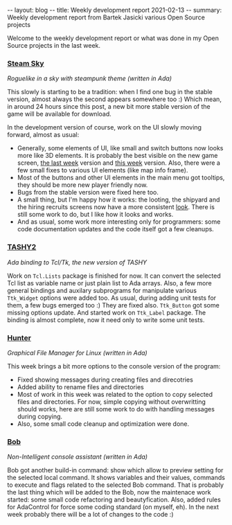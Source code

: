 -- layout: blog
-- title: Weekly development report 2021-02-13
-- summary: Weekly development report from Bartek Jasicki various Open Source projects

Welcome to the weekly development report or what was done in my Open Source
projects in the last week.

### [Steam Sky](https://www.laeran.pl/repositories/steamsky)

*Roguelike in a sky with steampunk theme (written in Ada)*

This slowly is starting to be a tradition: when I find one bug in the stable
version, almost always the second appears somewhere too :) Which mean, in
around 24 hours since this post, a new bit more stable version of the game
will be available for download.

In the development version of course, work on the UI slowly moving forward,
almost as usual:

* Generally, some elements of UI, like small and switch buttons now looks more
like 3D elements. It is probably the best visible on the new game screen,
[the last week](https://imgur.com/ljMCvT5) version and [this week](https://imgur.com/gy1pOVG)
version. Also, there were a few small fixes to various UI elements (like map
info frame).
* Most of the buttons and other UI elements in the main menu got tooltips,
they should be more new player friendly now.
* Bugs from the stable version were fixed here too.
* A small thing, but I'm happy how it works: the looting, the shipyard and the
hiring recruits screens now have a more consistent [look](https://imgur.com/9dYvdLV).
There is still some work to do, but I like how it looks and works.
* And as usual, some work more interesting only for programmers: some code
documentation updates and the code itself got a few cleanups.

### [TASHY2](https://www.laeran.pl/repositories/tashy2)

*Ada binding to Tcl/Tk, the new version of TASHY*

Work on `Tcl.Lists` package is finished for now. It can convert the selected
Tcl list as variable name or just plain list to Ada arrays. Also, a few more
general bindings and auxilary subprograms for manipulate various `Ttk_Widget`
options were added too. As usual, during adding unit tests for them, a few bugs
emerged too :) They are fixed also. `Ttk_Button` got some missing options
update. And started work on `Ttk_Label` package. The binding is almost
complete, now it need only to write some unit tests.

### [Hunter](https://www.laeran.pl/repositories/hunter)

*Graphical File Manager for Linux (written in Ada)*

This week brings a bit more options to the console version of the program:
* Fixed showing messages during creating files and direcotries
* Added ability to rename files and directories
* Most of work in this week was related to the option to copy selected files
  and directories. For now, simple copying without overwritting should works,
  here are still some work to do with handling messages during copying.
* Also, some small code cleanup and optimization were done.

### [Bob](https://www.laeran.pl/repositories/bob)

*Non-Intelligent console assistant (written in Ada)*

Bob got another build-in command: show which allow to preview setting for the
selected local command. It shows variables and their values, commands to
execute and flags related to the selected Bob command. That is probably the
last thing which will be added to the Bob, now the maintenace work started:
some small code refactoring and beautyfication. Also, added rules for
AdaControl for force some coding standard (on myself, eh). In the next week
probably there will be a lot of changes to the code :)
